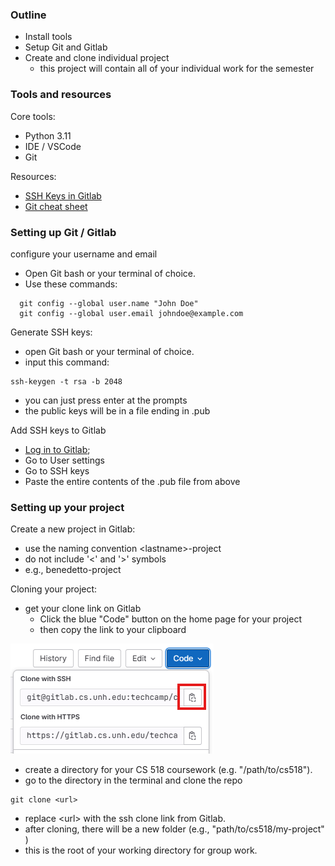 ### Outline

* Install tools
* Setup Git and Gitlab
* Create and clone individual project
  - this project will contain all of your individual work for the semester

### Tools and resources

Core tools:

* Python 3.11
* IDE / VSCode
* Git

Resources:

* [SSH Keys in Gitlab](https://gitlab.cs.unh.edu/help/user/ssh.md)
* [Git cheat sheet](https://education.github.com/git-cheat-sheet-education.pdf)

### Setting up Git / Gitlab

configure your username and email

* Open Git bash or your terminal of choice.  
* Use these commands:  

```
  git config --global user.name "John Doe"  
  git config --global user.email johndoe@example.com
```

Generate SSH keys:

* open Git bash or your terminal of choice. 
* input this command:   

```
ssh-keygen -t rsa -b 2048  
```

* you can just press enter at the prompts
* the public keys will be in a file ending in .pub

Add SSH keys to Gitlab

* [Log in to Gitlab](https://gitlab.cs.unh.edu/users/sign_in);   
* Go to User settings
* Go to SSH keys  
* Paste the entire contents of the .pub file from above

### Setting up your project

Create a new project in Gitlab:

  - use the naming convention \<lastname\>-project 
  - do not include '<' and '>' symbols
  - e.g., benedetto-project

Cloning your project:

* get your clone link on Gitlab
  * Click the blue "Code" button on the home page for your project
  * then copy the link to your clipboard

![clone link](img/clone-link.png)

* create a directory for your CS 518 coursework (e.g. "/path/to/cs518").
* go to the directory in the terminal and clone the repo  

```
git clone <url>  
```

* replace \<url\> with the ssh clone link from Gitlab.
* after cloning, there will be a new folder (e.g., "path/to/cs518/my-project" )
* this is the root of your working directory for group work.
